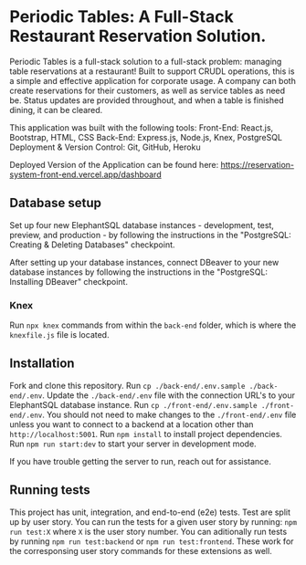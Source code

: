 # Periodic Tables: A Full-Stack Restaurant Reservation Solution.

Periodic Tables is a full-stack solution to a full-stack problem: managing table reservations at a restaurant!
Built to support CRUDL operations, this is a simple and effective application for corporate usage.
A company can both create reservations for their customers, as well as service tables as need be.
Status updates are provided throughout, and when a table is finished dining, it can be cleared.

This application was built with the following tools:
Front-End: React.js, Bootstrap, HTML, CSS
Back-End: Express.js, Node.js, Knex, PostgreSQL
Deployment & Version Control: Git, GitHub, Heroku

Deployed Version of the Application can be found here: https://reservation-system-front-end.vercel.app/dashboard

## Database setup

Set up four new ElephantSQL database instances - development, test, preview, and production - by following the instructions in the "PostgreSQL: Creating & Deleting Databases" checkpoint.

After setting up your database instances, connect DBeaver to your new database instances by following the instructions in the "PostgreSQL: Installing DBeaver" checkpoint.

### Knex

Run `npx knex` commands from within the `back-end` folder, which is where the `knexfile.js` file is located.

## Installation

Fork and clone this repository.
Run `cp ./back-end/.env.sample ./back-end/.env`.
Update the `./back-end/.env` file with the connection URL's to your ElephantSQL database instance.
Run `cp ./front-end/.env.sample ./front-end/.env`.
You should not need to make changes to the `./front-end/.env` file unless you want to connect to a backend at a location other than `http://localhost:5001`.
Run `npm install` to install project dependencies.
Run `npm run start:dev` to start your server in development mode.

If you have trouble getting the server to run, reach out for assistance.

## Running tests

This project has unit, integration, and end-to-end (e2e) tests.
Test are split up by user story. You can run the tests for a given user story by running:
`npm run test:X` where `X` is the user story number.
You can aditionally run tests by running
`npm run test:backend` or
`npm run test:frontend`.
These work for the corresponsing user story commands for these extensions as well.
